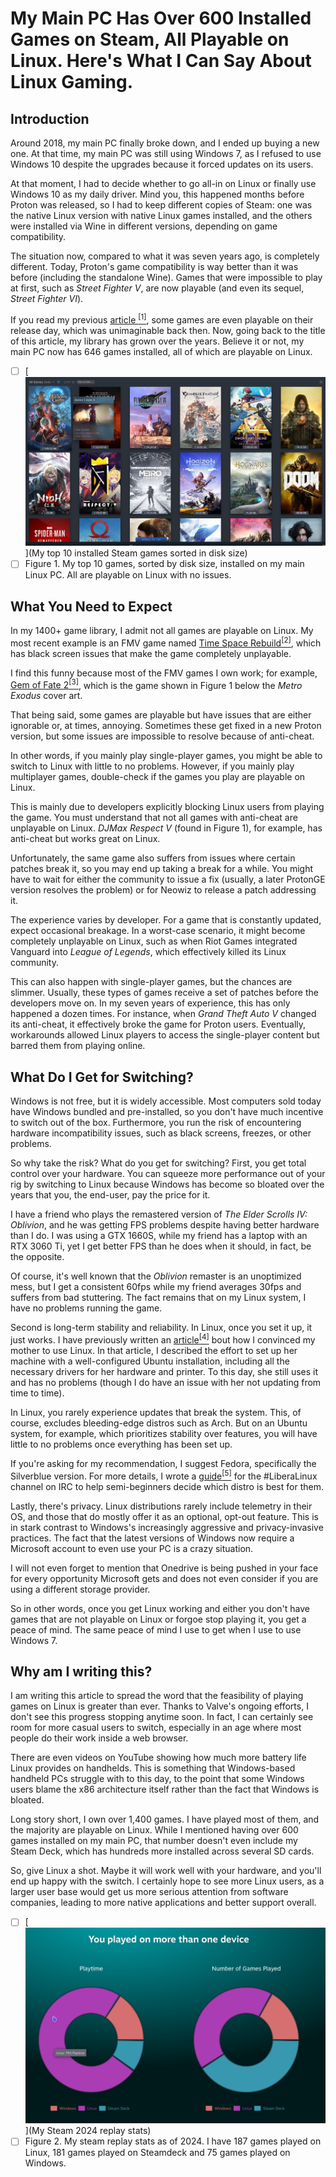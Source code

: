 # My Main PC Has Over 600 Installed Games on Steam, All Playable on Linux. Here's What I Can Say About Linux Gaming.

## Introduction

Around 2018, my main PC finally broke down, and I ended up buying a new one. At that time, my main PC was still using Windows 7, as I refused to use Windows 10 despite the upgrades because it forced updates on its users.

At that moment, I had to decide whether to go all-in on Linux or finally use Windows 10 as my daily driver. Mind you, this happened months before Proton was released, so I had to keep different copies of Steam: one was the native Linux version with native Linux games installed, and the others were installed via Wine in different versions, depending on game compatibility.

The situation now, compared to what it was seven years ago, is completely different. Today, Proton's game compatibility is way better than it was before (including the standalone Wine). Games that were impossible to play at first, such as *Street Fighter V*, are now playable (and even its sequel, *Street Fighter VI*).

If you read my previous [article <sup>[1]</sup>](state-of-linux-gaming.html#update_july_5_2021), some games are even playable on their release day, which was unimaginable back then. Now, going back to the title of this article, my library has grown over the years. Believe it or not, my main PC now has 646 games installed, all of which are playable on Linux.

- [ ] [![](images/top_10_steam_games.png)](My top 10 installed Steam games sorted in disk size)
- [ ] Figure 1. My top 10 games, sorted by disk size, installed on my main Linux PC. All are playable on Linux with no issues.

## What You Need to Expect

In my 1400+ game library, I admit not all games are playable on Linux. My most recent example is an FMV game named [Time Space Rebuild<sup>[2]</sup>](https://store.steampowered.com/app/3292340/Time_Space_Rebuild/), which has black screen issues that make the game completely unplayable.

I find this funny because most of the FMV games I own work; for example, [Gem of Fate 2<sup>[3]</sup>](https://store.steampowered.com/app/3218600/Game_of_Fate_2_A_Centurys_Promise/), which is the game shown in Figure 1 below the *Metro Exodus* cover art.

That being said, some games are playable but have issues that are either ignorable or, at times, annoying. Sometimes these get fixed in a new Proton version, but some issues are impossible to resolve because of anti-cheat.

In other words, if you mainly play single-player games, you might be able to switch to Linux with little to no problems. However, if you mainly play multiplayer games, double-check if the games you play are playable on Linux.

This is mainly due to developers explicitly blocking Linux users from playing the game. You must understand that not all games with anti-cheat are unplayable on Linux. *DJMax Respect V* (found in Figure 1), for example, has anti-cheat but works great on Linux.

Unfortunately, the same game also suffers from issues where certain patches break it, so you may end up taking a break for a while. You might have to wait for either the community to issue a fix (usually, a later ProtonGE version resolves the problem) or for Neowiz to release a patch addressing it.

The experience varies by developer. For a game that is constantly updated, expect occasional breakage. In a worst-case scenario, it might become completely unplayable on Linux, such as when Riot Games integrated Vanguard into *League of Legends*, which effectively killed its Linux community.

This can also happen with single-player games, but the chances are slimmer. Usually, these types of games receive a set of patches before the developers move on. In my seven years of experience, this has only happened a dozen times. For instance, when *Grand Theft Auto V* changed its anti-cheat, it effectively broke the game for Proton users. Eventually, workarounds allowed Linux players to access the single-player content but barred them from playing online.

## What Do I Get for Switching?

Windows is not free, but it is widely accessible. Most computers sold today have Windows bundled and pre-installed, so you don't have much incentive to switch out of the box. Furthermore, you run the risk of encountering hardware incompatibility issues, such as black screens, freezes, or other problems.

So why take the risk? What do you get for switching? First, you get total control over your hardware. You can squeeze more performance out of your rig by switching to Linux because Windows has become so bloated over the years that you, the end-user, pay the price for it.

I have a friend who plays the remastered version of *The Elder Scrolls IV: Oblivion*, and he was getting FPS problems despite having better hardware than I do. I was using a GTX 1660S, while my friend has a laptop with an RTX 3060 Ti, yet I get better FPS than he does when it should, in fact, be the opposite.

Of course, it's well known that the *Oblivion* remaster is an unoptimized mess, but I get a consistent 60fps while my friend averages 30fps and suffers from bad stuttering. The fact remains that on my Linux system, I have no problems running the game.

Second is long-term stability and reliability. In Linux, once you set it up, it just works. I have previously written an [article<sup>[4]</sup>](virtualmachines-vs-wine-vs-seamless-integration.html) bout how I convinced my mother to use Linux. In that article, I described the effort to set up her machine with a well-configured Ubuntu installation, including all the necessary drivers for her hardware and printer. To this day, she still uses it and has no problems (though I do have an issue with her not updating from time to time).

In Linux, you rarely experience updates that break the system. This, of course, excludes bleeding-edge distros such as Arch. But on an Ubuntu system, for example, which prioritizes stability over features, you will have little to no problems once everything has been set up.

If you're asking for my recommendation, I suggest Fedora, specifically the Silverblue version. For more details, I wrote a [guide<sup>[5]</sup>](linux-gaming-getting-started.html) for the #LiberaLinux channel on IRC to help semi-beginners decide which distro is best for them.

Lastly, there's privacy. Linux distributions rarely include telemetry in their OS, and those that do mostly offer it as an optional, opt-out feature. This is in stark contrast to Windows's increasingly aggressive and privacy-invasive practices. The fact that the latest versions of Windows now require a Microsoft account to even use your PC is a crazy situation.

I will not even forget to mention that Onedrive is being pushed in your face for every opportunity Microsoft gets and does not even consider if you are using a different storage provider.

So in other words, once you get Linux working and either you don't have games that are not playable on Linux or forgoe stop playing it, you get a peace of mind. The same peace of mind I use to get when I use to use Windows 7.

## Why am I writing this?

I am writing this article to spread the word that the feasibility of playing games on Linux is greater than ever. Thanks to Valve's ongoing efforts, I don't see this progress stopping anytime soon. In fact, I can certainly see room for more casual users to switch, especially in an age where most people do their work inside a web browser.

There are even videos on YouTube showing how much more battery life Linux provides on handhelds. This is something that Windows-based handheld PCs struggle with to this day, to the point that some Windows users blame the x86 architecture itself rather than the fact that Windows is bloated.

Long story short, I own over 1,400 games. I have played most of them, and the majority are playable on Linux. While I mentioned having over 600 games installed on my main PC, that number doesn't even include my Steam Deck, which has hundreds more installed across several SD cards.

So, give Linux a shot. Maybe it will work well with your hardware, and you'll end up happy with the switch. I certainly hope to see more Linux users, as a larger user base would get us more serious attention from software companies, leading to more native applications and better support overall.

- [ ] [![](images/playstats_steam_replay.png)](My Steam 2024 replay stats)
- [ ] Figure 2. My steam replay stats as of 2024. I have 187 games played on Linux, 181 games played on Steamdeck and 75 games played on Windows.
